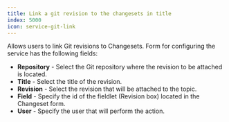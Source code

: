 ```yaml
---
title: Link a git revision to the changesets in title
index: 5000
icon: service-git-link
---
```


Allows users to link Git revisions to Changesets. Form for configuring the service has the following fields:

- **Repository** - Select the Git repository where the revision to be attached is located.
- **Title** - Select the title of the revision.
- **Revision** - Select the revision that will be attached to the topic.
- **Field** - Specify the id of the fieldlet (Revision box) located in the Changeset form.
- **User** - Specify the user that will perform the action.
